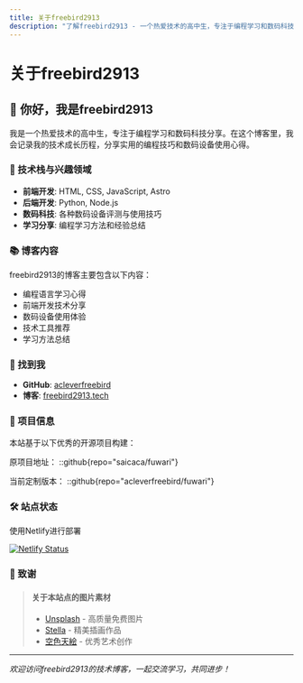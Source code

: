 ```yaml
---
title: 关于freebird2913
description: "了解freebird2913 - 一个热爱技术的高中生，专注于编程学习和数码科技分享"
---
```


# 关于freebird2913

## 👋 你好，我是freebird2913

我是一个热爱技术的高中生，专注于编程学习和数码科技分享。在这个博客里，我会记录我的技术成长历程，分享实用的编程技巧和数码设备使用心得。

### 🚀 技术栈与兴趣领域

- **前端开发**: HTML, CSS, JavaScript, Astro
- **后端开发**: Python, Node.js
- **数码科技**: 各种数码设备评测与使用技巧
- **学习分享**: 编程学习方法和经验总结

### 📚 博客内容

freebird2913的博客主要包含以下内容：
- 编程语言学习心得
- 前端开发技术分享
- 数码设备使用体验
- 技术工具推荐
- 学习方法总结

### 🔗 找到我

- **GitHub**: [acleverfreebird](https://github.com/acleverfreebird)
- **博客**: [freebird2913.tech](https://www.freebird2913.tech)

### 📖 项目信息

本站基于以下优秀的开源项目构建：

原项目地址：
::github{repo="saicaca/fuwari"}

当前定制版本：
::github{repo="acleverfreebird/fuwari"}


### 🛠️ 站点状态

使用Netlify进行部署

[![Netlify Status](https://api.netlify.com/api/v1/badges/9a4f07ab-a952-45b8-a145-7dc91ddcbafe/deploy-status)](https://app.netlify.com/projects/freebirdblog/deploys)

### 🎨 致谢

> #### 关于本站点的图片素材
> - [Unsplash](https://unsplash.com/) - 高质量免费图片
> - [Stella](https://www.pixiv.net/users/93273965) - 精美插画作品
> - [空色天絵](https://www.pixiv.net/users/94714949) - 优秀艺术创作

---

*欢迎访问freebird2913的技术博客，一起交流学习，共同进步！*